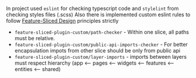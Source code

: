 In project used `eslint` for checking typescript code and `stylelint` from checking styles files (.scss)
Also there is implemented custom eslint rules to follow [Feature-Sliced Design](https://feature-sliced.design/) principles strictly

-   `feature-sliced-plugin-custom/path-checker` - Within one slice, all paths must be relative.
-   `feature-sliced-plugin-custom/public-api-imports-checker` - For better encapsulation impots from other slice should be only from public api
-   `feature-sliced-plugin-custom/layer-imports` - imports between layers must respect hierarchy (app <-- pages <-- widgets <-- features <-- entities <-- shared)
